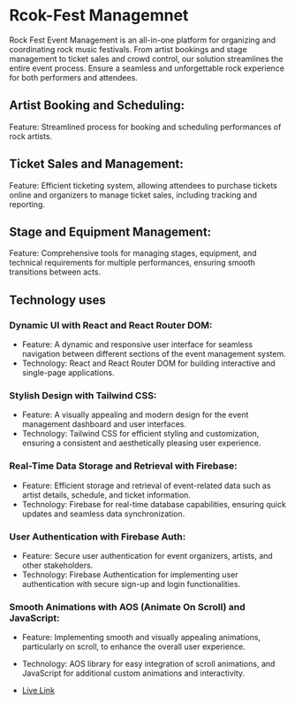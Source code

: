 # Rcok-Fest Managemnet

Rock Fest Event Management is an all-in-one platform for organizing and coordinating rock music festivals. From artist bookings and stage management to ticket sales and crowd control, our solution streamlines the entire event process. Ensure a seamless and unforgettable rock experience for both performers and attendees.

## Artist Booking and Scheduling:

Feature: Streamlined process for booking and scheduling performances of rock artists.

## Ticket Sales and Management:

Feature: Efficient ticketing system, allowing attendees to purchase tickets online and organizers to manage ticket sales, including tracking and reporting.

## Stage and Equipment Management:

Feature: Comprehensive tools for managing stages, equipment, and technical requirements for multiple performances, ensuring smooth transitions between acts.


## Technology uses
### Dynamic UI with React and React Router DOM:

- Feature: A dynamic and responsive user interface for seamless navigation between different sections of the event management system.
- Technology: React and React Router DOM for building interactive and single-page applications.
### Stylish Design with Tailwind CSS:

- Feature: A visually appealing and modern design for the event management dashboard and user interfaces.
- Technology: Tailwind CSS for efficient styling and customization, ensuring a consistent and aesthetically pleasing user experience.
### Real-Time Data Storage and Retrieval with Firebase:

- Feature: Efficient storage and retrieval of event-related data such as artist details, schedule, and ticket information.
- Technology: Firebase for real-time database capabilities, ensuring quick updates and seamless data synchronization.
### User Authentication with Firebase Auth:

- Feature: Secure user authentication for event organizers, artists, and other stakeholders.
- Technology: Firebase Authentication for implementing user authentication with secure sign-up and login functionalities.
### Smooth Animations with AOS (Animate On Scroll) and JavaScript:

- Feature: Implementing smooth and visually appealing animations, particularly on scroll, to enhance the overall user experience.
- Technology: AOS library for easy integration of scroll animations, and JavaScript for additional custom animations and interactivity.

- [Live Link](https://rock-fast-event-management.web.app/)
